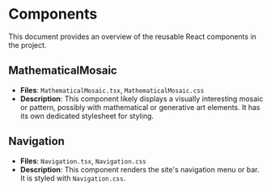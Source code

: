# Components

This document provides an overview of the reusable React components in the project.

## MathematicalMosaic

- **Files**: `MathematicalMosaic.tsx`, `MathematicalMosaic.css`
- **Description**: This component likely displays a visually interesting mosaic or pattern, possibly with mathematical or generative art elements. It has its own dedicated stylesheet for styling.

## Navigation

- **Files**: `Navigation.tsx`, `Navigation.css`
- **Description**: This component renders the site's navigation menu or bar. It is styled with `Navigation.css`.
